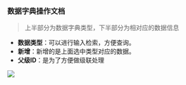 ﻿<link href="/css/erp_docs.css?v=@ViewBag.Version" rel="stylesheet" />

### 数据字典操作文档
>上半部分为数据字典类型，下半部分为相对应的数据信息

- **数据类型**：可以进行输入检索，方便查询。
- **新增**：新增的是上面选中类型对应的数据。
- **父级ID**：是为了方便做级联处理
<img src="/docs/sys/images/sys008.jpg" />
